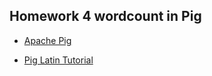 ## Homework 4 wordcount in Pig

* [Apache Pig](https://pig.apache.org)

* [Pig Latin Tutorial](https://www.tutorialspoint.com/apache_pig/index.htm)
